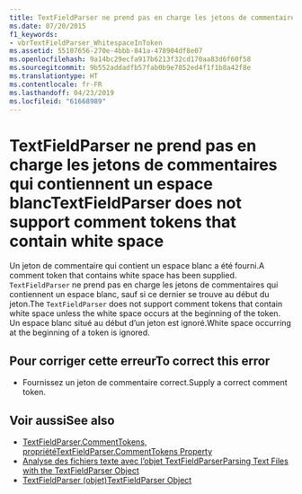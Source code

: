 ```yaml
---
title: TextFieldParser ne prend pas en charge les jetons de commentaires qui contiennent un espace blanc
ms.date: 07/20/2015
f1_keywords:
- vbrTextFieldParser_WhitespaceInToken
ms.assetid: 55107656-270e-4bbb-841a-478904df8e07
ms.openlocfilehash: 9a14bc29ecfa917b6213f32cd170aa83d6f60f58
ms.sourcegitcommit: 9b552addadfb57fab0b9e7852ed4f1f1b8a42f8e
ms.translationtype: HT
ms.contentlocale: fr-FR
ms.lasthandoff: 04/23/2019
ms.locfileid: "61668989"
---
```

# <a name="textfieldparser-does-not-support-comment-tokens-that-contain-white-space"></a><span data-ttu-id="8c18a-102">TextFieldParser ne prend pas en charge les jetons de commentaires qui contiennent un espace blanc</span><span class="sxs-lookup"><span data-stu-id="8c18a-102">TextFieldParser does not support comment tokens that contain white space</span></span>
<span data-ttu-id="8c18a-103">Un jeton de commentaire qui contient un espace blanc a été fourni.</span><span class="sxs-lookup"><span data-stu-id="8c18a-103">A comment token that contains white space has been supplied.</span></span> <span data-ttu-id="8c18a-104">`TextFieldParser` ne prend pas en charge les jetons de commentaires qui contiennent un espace blanc, sauf si ce dernier se trouve au début du jeton.</span><span class="sxs-lookup"><span data-stu-id="8c18a-104">The `TextFieldParser` does not support comment tokens that contain white space unless the white space occurs at the beginning of the token.</span></span> <span data-ttu-id="8c18a-105">Un espace blanc situé au début d’un jeton est ignoré.</span><span class="sxs-lookup"><span data-stu-id="8c18a-105">White space occurring at the beginning of a token is ignored.</span></span>  
  
## <a name="to-correct-this-error"></a><span data-ttu-id="8c18a-106">Pour corriger cette erreur</span><span class="sxs-lookup"><span data-stu-id="8c18a-106">To correct this error</span></span>  
  
- <span data-ttu-id="8c18a-107">Fournissez un jeton de commentaire correct.</span><span class="sxs-lookup"><span data-stu-id="8c18a-107">Supply a correct comment token.</span></span>  
  
## <a name="see-also"></a><span data-ttu-id="8c18a-108">Voir aussi</span><span class="sxs-lookup"><span data-stu-id="8c18a-108">See also</span></span>

- [<span data-ttu-id="8c18a-109">TextFieldParser.CommentTokens, propriété</span><span class="sxs-lookup"><span data-stu-id="8c18a-109">TextFieldParser.CommentTokens Property</span></span>](xref:Microsoft.VisualBasic.FileIO.TextFieldParser.CommentTokens%2A)
- [<span data-ttu-id="8c18a-110">Analyse des fichiers texte avec l’objet TextFieldParser</span><span class="sxs-lookup"><span data-stu-id="8c18a-110">Parsing Text Files with the TextFieldParser Object</span></span>](../../visual-basic/developing-apps/programming/drives-directories-files/parsing-text-files-with-the-textfieldparser-object.md)
- [<span data-ttu-id="8c18a-111">TextFieldParser (objet)</span><span class="sxs-lookup"><span data-stu-id="8c18a-111">TextFieldParser Object</span></span>](../../visual-basic/language-reference/objects/textfieldparser-object.md)
